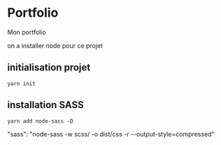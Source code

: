 # Portfolio
Mon portfolio 

on a installer node pour ce projet

## initialisation projet
```
yarn init
```

##  installation SASS
```
yarn add node-sass -D
```


"sass": "node-sass -w scss/ -o dist/css -r --output-style=compressed"